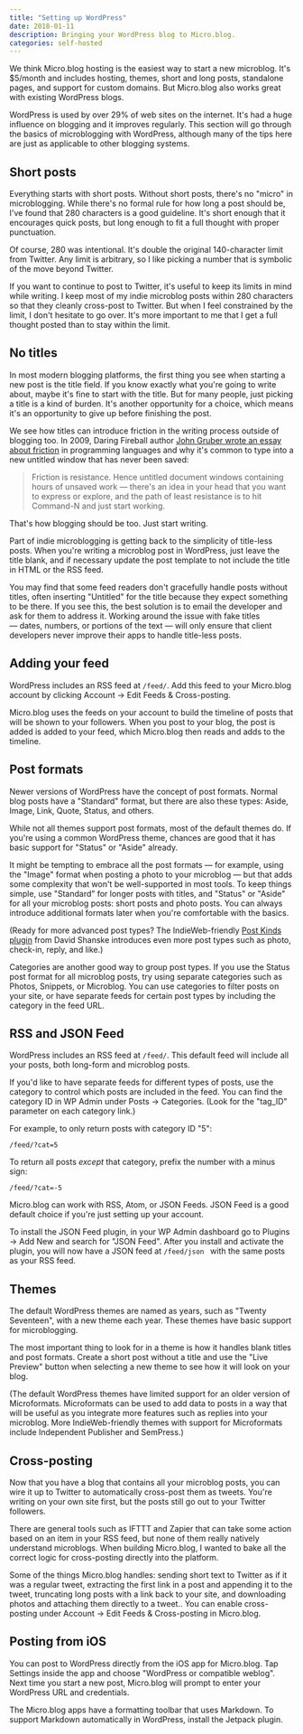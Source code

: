 ```yaml
---
title: "Setting up WordPress"
date: 2018-01-11
description: Bringing your WordPress blog to Micro.blog.
categories: self-hosted
---
```

We think Micro.blog hosting is the easiest way to start a new microblog. It's $5/month and includes hosting, themes, short and long posts, standalone pages, and support for custom domains. But Micro.blog also works great with existing WordPress blogs.

WordPress is used by over 29% of web sites on the internet. It's had a huge influence on blogging and it improves regularly. This section will go through the basics of microblogging with WordPress, although many of the tips here are just as applicable to other blogging systems.

## Short posts

Everything starts with short posts. Without short posts, there's no "micro" in microblogging. While there's no formal rule for how long a post should be, I've found that 280 characters is a good guideline. It's short enough that it encourages quick posts, but long enough to fit a full thought with proper punctuation.

Of course, 280 was intentional. It's double the original 140-character limit from Twitter. Any limit is arbitrary, so I like picking a number that is symbolic of the move beyond Twitter.

If you want to continue to post to Twitter, it's useful to keep its limits in mind while writing. I keep most of my indie microblog posts within 280 characters so that they cleanly cross-post to Twitter. But when I feel constrained by the limit, I don't hesitate to go over. It's more important to me that I get a full thought posted than to stay within the limit.

## No titles

In most modern blogging platforms, the first thing you see when starting a new post is the title field. If you know exactly what you're going to write about, maybe it's fine to start with the title. But for many people, just picking a title is a kind of burden. It's another opportunity for a choice, which means it's an opportunity to give up before finishing the post.

We see how titles can introduce friction in the writing process outside of blogging too. In 2009, Daring Fireball author [John Gruber wrote an essay about friction](https://daringfireball.net/2009/02/untitled_document_syndrome) in programming languages and why it's common to type into a new untitled window that has never been saved:

> Friction is resistance. Hence untitled document windows containing hours of unsaved work — there's an idea in your head that you want to express or explore, and the path of least resistance is to hit Command-N and just start working.

That's how blogging should be too. Just start writing.

Part of indie microblogging is getting back to the simplicity of title-less posts. When you're writing a microblog post in WordPress, just leave the title blank, and if necessary update the post template to not include the title in HTML or the RSS feed.

You may find that some feed readers don't gracefully handle posts without titles, often inserting "Untitled" for the title because they expect something to be there. If you see this, the best solution is to email the developer and ask for them to address it. Working around the issue with fake titles — dates, numbers, or portions of the text — will only ensure that client developers never improve their apps to handle title-less posts.

## Adding your feed

WordPress includes an RSS feed at `/feed/`. Add this feed to your Micro.blog account by clicking Account → Edit Feeds & Cross-posting.

Micro.blog uses the feeds on your account to build the timeline of posts that will be shown to your followers. When you post to your blog, the post is added is added to your feed, which Micro.blog then reads and adds to the timeline.

## Post formats

Newer versions of WordPress have the concept of post formats. Normal blog posts have a "Standard" format, but there are also these types: Aside, Image, Link, Quote, Status, and others.

While not all themes support post formats, most of the default themes do. If you're using a common WordPress theme, chances are good that it has basic support for "Status" or "Aside" already.

It might be tempting to embrace all the post formats — for example, using the "Image" format when posting a photo to your microblog — but that adds some complexity that won't be well-supported in most tools. To keep things simple, use "Standard" for longer posts with titles, and "Status" or "Aside" for all your microblog posts: short posts and photo posts. You can always introduce additional formats later when you're comfortable with the basics.

(Ready for more advanced post types? The IndieWeb-friendly [Post Kinds plugin](https://wordpress.org/plugins/indieweb-post-kinds/) from David Shanske introduces even more post types such as photo, check-in, reply, and like.)

Categories are another good way to group post types. If you use the Status post format for all microblog posts, try using separate categories such as Photos, Snippets, or Microblog. You can use categories to filter posts on your site, or have separate feeds for certain post types by including the category in the feed URL.

## RSS and JSON Feed

WordPress includes an RSS feed at `/feed/`. This default feed will include all your posts, both long-form and microblog posts.

If you'd like to have separate feeds for different types of posts, use the category to control which posts are included in the feed. You can find the category ID in WP Admin under Posts → Categories. (Look for the "tag\_ID" parameter on each category link.)

For example, to only return posts with category ID "5":

`/feed/?cat=5`

To return all posts _except_ that category, prefix the number with a minus sign:

`/feed/?cat=-5`

Micro.blog can work with RSS, Atom, or JSON Feeds. JSON Feed is a good default choice if you're just setting up your account.

To install the JSON Feed plugin, in your WP Admin dashboard go to Plugins → Add New and search for "JSON Feed". After you install and activate the plugin, you will now have a JSON feed at `/feed/json ` with the same posts as your RSS feed.

## Themes

The default WordPress themes are named as years, such as "Twenty Seventeen", with a new theme each year. These themes have basic support for microblogging.

The most important thing to look for in a theme is how it handles blank titles and post formats. Create a short post without a title and use the "Live Preview" button when selecting a new theme to see how it will look on your blog.

(The default WordPress themes have limited support for an older version of Microformats. Microformats can be used to add data to posts in a way that will be useful as you integrate more features such as replies into your microblog. More IndieWeb-friendly themes with support for Microformats include Independent Publisher and SemPress.)

## Cross-posting

Now that you have a blog that contains all your microblog posts, you can wire it up to Twitter to automatically cross-post them as tweets. You're writing on your own site first, but the posts still go out to your Twitter followers.

There are general tools such as IFTTT and Zapier that can take some action based on an item in your RSS feed, but none of them really natively understand microblogs. When building Micro.blog, I wanted to bake all the correct logic for cross-posting directly into the platform.

Some of the things Micro.blog handles: sending short text to Twitter as if it was a regular tweet, extracting the first link in a post and appending it to the tweet, truncating long posts with a link back to your site, and downloading photos and attaching them directly to a tweet.. You can enable cross-posting under Account → Edit Feeds & Cross-posting in Micro.blog.

## Posting from iOS

You can post to WordPress directly from the iOS app for Micro.blog. Tap Settings inside the app and choose "WordPress or compatible weblog". Next time you start a new post, Micro.blog will prompt to enter your WordPress URL and credentials.

The Micro.blog apps have a formatting toolbar that uses Markdown. To support Markdown automatically in WordPress, install the Jetpack plugin.
